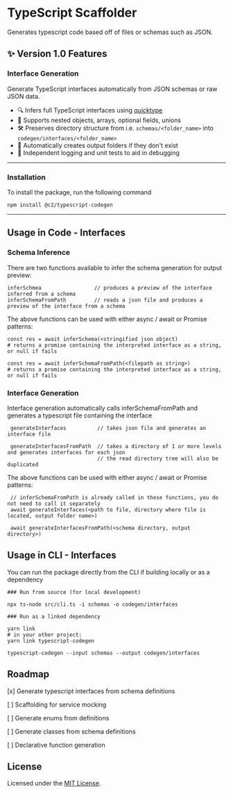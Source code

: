 # TypeScript Scaffolder

Generates typescript code based off of files or schemas such as JSON. 
## ✨ Version 1.0 Features

### Interface Generation
Generate TypeScript interfaces automatically from JSON schemas or raw JSON data.

- 🔍 Infers full TypeScript interfaces using [quicktype](https://github.com/quicktype/quicktype)
- 🧠 Supports nested objects, arrays, optional fields, unions
- 🛠 Preserves directory structure from i.e. `schemas/<folder_name>` into `codegen/interfaces/<folder_name>`
- 📁 Automatically creates output folders if they don't exist
- 🧪 Independent logging and unit tests to aid in debugging
---

### Installation
To install the package, run the following command
```
npm install @c2/typescript-codegen
```
---

## Usage in Code - Interfaces
### Schema Inference
There are two functions available to infer the schema generation for output preview:
```
inferSchmea                 // produces a preview of the interface inferred from a schema
inferSchemaFromPath         // reads a json file and produces a preview of the interface from a schema
```

The above functions can be used with either async / await or Promise patterns:
```
const res = await inferSchema(<stringified json object)
# returns a promise containing the interpreted interface as a string, or null if fails

const res = await inferSchemaFromPath(<filepath as string>)
# returns a promise containing the interpreted interface as a string, or null if fails
```

### Interface Generation
Interface generation automatically calls inferSchemaFromPath and generates a typescript file containing the interface
```
 generateInterfaces          // takes json file and generates an interface file
 
 generateInterfacesFromPath  // takes a directory of 1 or more levels and generates interfaces for each json
                             // the read directory tree will also be duplicated
```
The above functions can be used with either async / await or Promise patterns:
```
 // inferSchemaFromPath is already called in these functions, you do not need to call it separately
 await generateInterfaces(<path to file, directory where file is located, output folder name>)

 await generateInterfacesFromPath(<schema directory, output directory>)
```

## Usage in CLI - Interfaces
You can run the package directly from the CLI if building locally or as a dependency
```
### Run from source (for local development)

npx ts-node src/cli.ts -i schemas -o codegen/interfaces

### Run as a linked dependency

yarn link
# in your other project:
yarn link typescript-codegen

typescript-codegen --input schemas --output codegen/interfaces
```

## Roadmap
[x] Generate typescript interfaces from schema definitions

[ ] Scaffolding for service mocking

[ ] Generate enums from definitions

[ ] Generate classes from schema definitions

[ ] Declarative function generation

## License
Licensed under the [MIT License](LICENSE).


